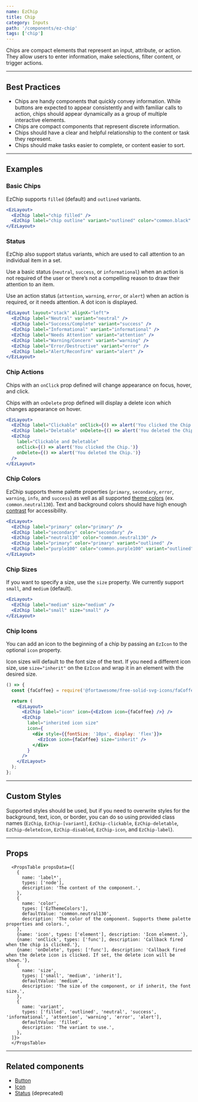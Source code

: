 ```yaml
---
name: EzChip
title: Chip
category: Inputs
path: '/components/ez-chip'
tags: ['chip']
---
```


Chips are compact elements that represent an input, attribute, or action. They allow users to enter information, make selections, filter content, or trigger actions.

---

## Best Practices

- Chips are handy components that quickly convey information. While buttons are expected to appear consistently and with familiar calls to action, chips should appear dynamically as a group of multiple interactive elements.
- Chips are compact components that represent discrete information.
- Chips should have a clear and helpful relationship to the content or task they represent.
- Chips should make tasks easier to complete, or content easier to sort.

---

## Examples

### Basic Chips

EzChip supports `filled` (default) and `outlined` variants.

```jsx
<EzLayout>
  <EzChip label="chip filled" />
  <EzChip label="chip outline" variant="outlined" color="common.black" />
</EzLayout>
```

### Status

EzChip also support status variants, which are used to call attention to an individual item in a set.

Use a basic status (`neutral`, `success`, or `informational`) when an action is not required of the user or there’s not a compelling reason to draw their attention to an item.

Use an action status (`attention`, `warning`, `error`, or `alert`) when an action is required, or it needs attention. A dot icon is displayed.

<EzAlert use="info" headline="Status variant colors are defined in ezTheme and should not be used with the color or icon props."></EzAlert>

```jsx
<EzLayout layout="stack" alignX="left">
  <EzChip label="Neutral" variant="neutral" />
  <EzChip label="Success/Complete" variant="success" />
  <EzChip label="Informational" variant="informational" />
  <EzChip label="Needs Attention" variant="attention" />
  <EzChip label="Warning/Concern" variant="warning" />
  <EzChip label="Error/Destructive" variant="error" />
  <EzChip label="Alert/Reconfirm" variant="alert" />
</EzLayout>
```

### Chip Actions

Chips with an `onClick` prop defined will change appearance on focus, hover, and click.

Chips with an `onDelete` prop defined will display a delete icon which changes appearance on hover.

```jsx
<EzLayout>
  <EzChip label="Clickable" onClick={() => alert('You clicked the Chip.')} />
  <EzChip label="Deletable" onDelete={() => alert('You deleted the Chip.')} />
  <EzChip
    label="Clickable and Deletable"
    onClick={() => alert('You clicked the Chip.')}
    onDelete={() => alert('You deleted the Chip.')}
  />
</EzLayout>
```

### Chip Colors

EzChip supports theme palette properties (`primary`, `secondary`, `error`, `warning`, `info`, and `success`) as well as all supported [theme colors](/guides/theming/#colors) (ex. `common.neutral130`). Text and background colors should have high enough [contrast](https://webaim.org/resources/contrastchecker/) for accessibility.

```jsx
<EzLayout>
  <EzChip label="primary" color="primary" />
  <EzChip label="secondary" color="secondary" />
  <EzChip label="neutral130" color="common.neutral130" />
  <EzChip label="primary" color="primary" variant="outlined" />
  <EzChip label="purple100" color="common.purple100" variant="outlined" />
</EzLayout>
```

### Chip Sizes

If you want to specify a size, use the `size` property. We currently support `small`, and `medium` (default).

```jsx
<EzLayout>
  <EzChip label="medium" size="medium" />
  <EzChip label="small" size="small" />
</EzLayout>
```

### Chip Icons

You can add an icon to the beginning of a chip by passing an `EzIcon` to the optional `icon` property.

Icon sizes will default to the font size of the text. If you need a different icon size, use `size="inherit"` on the `EzIcon` and wrap it in an element with the desired size.

```jsx
() => {
  const {faCoffee} = require('@fortawesome/free-solid-svg-icons/faCoffee');

  return (
    <EzLayout>
      <EzChip label="icon" icon={<EzIcon icon={faCoffee} />} />
      <EzChip
        label="inherited icon size"
        icon={
          <div style={{fontSize: '10px', display: 'flex'}}>
            <EzIcon icon={faCoffee} size="inherit" />
          </div>
        }
      />
    </EzLayout>
  );
};
```

---

## Custom Styles

Supported styles should be used, but if you need to overwrite styles for the background, text, icon, or border, you can do so using provided class names (`EzChip`, `EzChip-[variant]`, `EzChip-clickable`, `EzChip-deletable`, `EzChip-deleteIcon`, `EzChip-disabled`, `EzChip-icon`, and `EzChip-label`).

---

## Props

```jsx-hide-controls
  <PropsTable propsData={[
    {
      name: 'label*',
      types: ['node'],
      description: 'The content of the component.',
    },
    {
      name: 'color',
      types: ['EzThemeColors'],
      defaultValue: 'common.neutral130',
      description: 'The color of the component. Supports theme palette properties and colors.',
    },
    {name: 'icon', types: ['element'], description: 'Icon element.'},
    {name: 'onClick', types: ['func'], description: 'Callback fired when the chip is clicked.'},
    {name: 'onDelete', types: ['func'], description: 'Callback fired when the delete icon is clicked. If set, the delete icon will be shown.'},
    {
      name: 'size',
      types: ['small', 'medium', 'inherit'],
      defaultValue: 'medium',
      description: 'The size of the component, or if inherit, the font size.',
    },
    {
      name: 'variant',
      types: ['filled', 'outlined', 'neutral', 'success', 'informational', 'attention', 'warning', 'error', 'alert'],
      defaultValue: 'filled',
      description: 'The variant to use.',
    },
  ]}>
  </PropsTable>
```

---

## Related components

- [Button](/components/ez-button)
- [Icon](/components/ez-icon)
- [Status](/components/ez-status) (deprecated)
